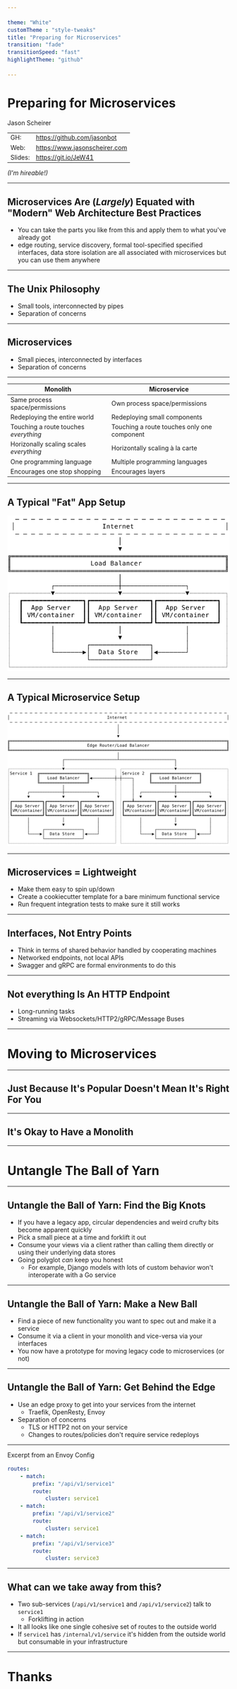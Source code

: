 ```yaml
---

theme: "White"
customTheme : "style-tweaks"
title: "Preparing for Microservices"
transition: "fade"
transitionSpeed: "fast"
highlightTheme: "github"

---
```


# Preparing for Microservices

Jason Scheirer

| | | 
| --- | --- |
| GH: | https://github.com/jasonbot |
| Web: | https://www.jasonscheirer.com |
| Slides: | https://git.io/JeW41 |

_(I'm hireable!)_

---

## Microservices Are (_Largely_) Equated with "Modern" Web Architecture Best Practices

* You can take the parts you like from this and apply them to what you've already got
* edge routing, service discovery, formal tool-specified specified interfaces, data store isolation are all associated with microservices but you can use them anywhere

---

## The Unix Philosophy

* Small tools, interconnected by pipes
* Separation of concerns

---

## Microservices

* Small pieces, interconnected by interfaces
* Separation of concerns

---

| Monolith | Microservice |
| --- | --- |
| Same process space/permissions | Own process space/permissions |
| Redeploying the entire world | Redeploying small components |
| Touching a route touches _everything_ | Touching a route touches only one component |
| Horizonally scaling scales _everything_ | Horizontally scaling à la carte |
| One programming language | Multiple programming languages |
| Encourages one stop shopping | Encourages layers |

---

## A Typical "Fat" App Setup

![monolith](monolith.svg)

---

## A Typical Microservice Setup

![monolith](microservice.svg)

---

## Microservices = Lightweight

* Make them easy to spin up/down
* Create a cookiecutter template for a bare minimum functional service
* Run frequent integration tests to make sure it still works

---

## Interfaces, Not Entry Points

* Think in terms of shared behavior handled by cooperating machines
* Networked endpoints, not local APIs
* Swagger and gRPC are formal environments to do this

---

## Not everything Is An HTTP Endpoint

* Long-running tasks
* Streaming via Websockets/HTTP2/gRPC/Message Buses

---

# Moving to Microservices

---

## Just Because It's Popular Doesn't Mean It's Right For You

---

## It's Okay to Have a Monolith

---

# Untangle The Ball of Yarn

---

## Untangle the Ball of Yarn: Find the Big Knots

* If you have a legacy app, circular dependencies and weird crufty bits become apparent quickly
* Pick a small piece at a time and forklift it out
* Consume your views via a client rather than calling them directly or using their underlying data stores
* Going polyglot _can_ keep you honest
  * For example, Django models with lots of custom behavior won't interoperate with a Go service

---

## Untangle the Ball of Yarn: Make a New Ball

* Find a piece of new functionality you want to spec out and make it a service
* Consume it via a client in your monolith and vice-versa  via your interfaces
* You now have a prototype for moving legacy code to microservices (or not)

---

## Untangle the Ball of Yarn: Get Behind the Edge

* Use an edge proxy to get into your services from the internet
  * Traefik, OpenResty, Envoy
* Separation of concerns
  * TLS or HTTP2 not on your service
  * Changes to routes/policies don't require service redeploys

---

Excerpt from an Envoy Config 

```yaml
routes:
    - match:
        prefix: "/api/v1/service1"
        route:
            cluster: service1
    - match:
        prefix: "/api/v1/service2"
        route:
            cluster: service1
    - match:
        prefix: "/api/v1/service3"
        route:
            cluster: service3
```

---

## What can we take away from this?

* Two sub-services (`/api/v1/service1` and `/api/v1/service2`) talk to `service1`
  * Forklifting in action
* It all looks like one single cohesive set of routes to the outside world
* If `service1` has `/internal/v1/service` it's hidden from the outside world but consumable in your infrastructure

---

# Thanks